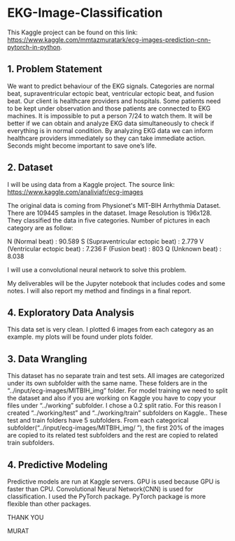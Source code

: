 # EKG-Image-Classification

This Kaggle project can be found on this link: https://www.kaggle.com/mmtazmuratark/ecg-images-prediction-cnn-pytorch-in-python.

## 1. Problem Statement 

We want to predict behaviour of the EKG signals. Categories are normal beat, supraventricular ectopic beat, ventricular ectopic beat, and fusion beat.
Our client is healthcare providers and hospitals. Some patients need to be kept under observation and those patients are connected to EKG machines. It is impossible to put a person 7/24 to watch them. It will be better if we can obtain and analyze EKG data simultaneously to check if everything is in normal condition.
By analyzing EKG data we can inform healthcare providers immediately so they can take immediate action. Seconds might become important to save one’s life.

## 2. Dataset

I will be using data from a Kaggle project. The source link: https://www.kaggle.com/analiviafr/ecg-images

The original data is coming from Physionet's MIT-BIH Arrhythmia Dataset. There are 109445 samples in the dataset. Image Resolution is 196x128. They classified the data in five categories. Number of pictures in each category are as follow:

N (Normal beat)			                : 90.589
S (Supraventricular ectopic beat) 	: 2.779
V (Ventricular ectopic beat)    		: 7.236
F (Fusion beat)			                : 803
Q (Unknown beat)		              	: 8.038

I will use a convolutional neural network to solve this problem.

My deliverables will be the Jupyter notebook that includes codes and some notes. I will also report my method and findings in a final report. 


## 4. Exploratory Data Analysis

This data set is very clean. I plotted 6 images from each category as an example. my plots will be found under plots folder.

## 3. Data Wrangling

This dataset has no separate train and test sets. All images are categorized under its own subfolder with the same name. These folders are in the “../input/ecg-images/MITBIH_img” folder. For model training we need to split the dataset and also if you are working on Kaggle you have to copy your files under “../working” subfolder. I chose a 0.2 split ratio. For this reason I created “../working/test” and “../working/train” subfolders on Kaggle.. These test and train folders have 5 subfolders. From each categorical subfolder(“../input/ecg-images/MITBIH_img/ ”), the first 20% of the images are copied to its related test subfolders and the rest are copied to related train subfolders.

## 4. Predictive Modeling

Predictive models are run at Kaggle servers. GPU is used because GPU is faster than CPU. Convolutional Neural Network(CNN) is used for classification. I used the PyTorch package. PyTorch package is more flexible than other packages.

THANK YOU

MURAT


